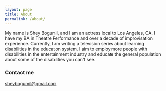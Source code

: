 ```yaml
---
layout: page
title: About
permalink: /about/
---
```


My name is Shey Bogumil, and I am an actress local to Los Angeles, CA. I have my BA in Theatre Performance and over a decade of improvisation experience. Currently, I am writing a television series about learning disabilities in the education system. I aim to employ more people with disabilities in the entertainment industry and educate the general population about some of the disabilities you can't see.

### Contact me

[sheybogumil@gmail.com](mailto:sheybogumil@gmail.com)
